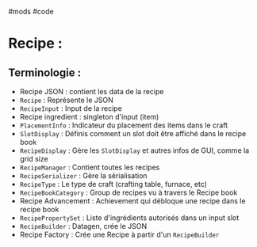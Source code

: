 #mods #code 

# Recipe :

## Terminologie :

- Recipe JSON : contient les data de la recipe
- `Recipe` : Représente le JSON
- `RecipeInput` : Input de la recipe
- Recipe ingredient : singleton d'input (item)
- `PlacementInfo` : Indicateur du placement des items dans le craft
- `SlotDisplay` : Définis comment un slot doit être affiché dans le recipe book
- `RecipeDisplay` : Gère les `SlotDisplay` et autres infos de GUI, comme la grid size
- `RecipeManager` : Contient toutes les recipes
- `RecipeSerializer` : Gère la sérialisation
- `RecipeType` : Le type de craft (crafting table, furnace, etc)
- `RecipeBookCategory` : Group de recipes vu à travers le Recipe book
- Recipe Advancement : Achievement qui débloque une recipe dans le recipe book
- `RecipePropertySet` : Liste d'ingrédients autorisés dans un input slot
- `RecipeBuilder` : Datagen, crée le JSON
- Recipe Factory : Crée une Recipe à partir d'un `RecipeBuilder`